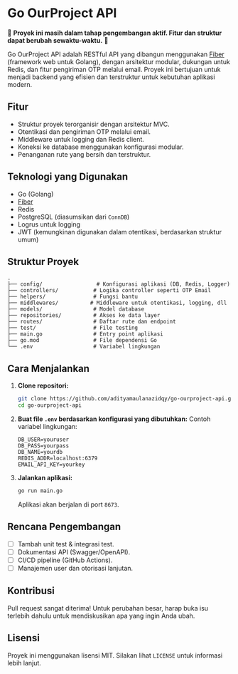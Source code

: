 # Go OurProject API

🚧 **Proyek ini masih dalam tahap pengembangan aktif. Fitur dan struktur dapat berubah sewaktu-waktu.** 🚧

Go OurProject API adalah RESTful API yang dibangun menggunakan [Fiber](https://gofiber.io/) (framework web untuk Golang), dengan arsitektur modular, dukungan untuk Redis, dan fitur pengiriman OTP melalui email. Proyek ini bertujuan untuk menjadi backend yang efisien dan terstruktur untuk kebutuhan aplikasi modern.

## Fitur

- Struktur proyek terorganisir dengan arsitektur MVC.
- Otentikasi dan pengiriman OTP melalui email.
- Middleware untuk logging dan Redis client.
- Koneksi ke database menggunakan konfigurasi modular.
- Penanganan rute yang bersih dan terstruktur.

## Teknologi yang Digunakan

- Go (Golang)
- [Fiber](https://gofiber.io/)
- Redis
- PostgreSQL (diasumsikan dari `ConnDB`)
- Logrus untuk logging
- JWT (kemungkinan digunakan dalam otentikasi, berdasarkan struktur umum)

## Struktur Proyek

```
.
├── config/                 # Konfigurasi aplikasi (DB, Redis, Logger)
├── controllers/           # Logika controller seperti OTP Email
├── helpers/               # Fungsi bantu
├── middlewares/          # Middleware untuk otentikasi, logging, dll
├── models/                # Model database
├── repositories/          # Akses ke data layer
├── routes/                # Daftar rute dan endpoint
├── test/                  # File testing
├── main.go                # Entry point aplikasi
├── go.mod                 # File dependensi Go
└── .env                   # Variabel lingkungan
```

## Cara Menjalankan

1. **Clone repositori:**
   ```bash
   git clone https://github.com/adityamaulanazidqy/go-ourproject-api.git
   cd go-ourproject-api
   ```

2. **Buat file `.env` berdasarkan konfigurasi yang dibutuhkan:**
   Contoh variabel lingkungan:
   ```env
   DB_USER=youruser
   DB_PASS=yourpass
   DB_NAME=yourdb
   REDIS_ADDR=localhost:6379
   EMAIL_API_KEY=yourkey
   ```

3. **Jalankan aplikasi:**
   ```bash
   go run main.go
   ```

   Aplikasi akan berjalan di port `8673`.

## Rencana Pengembangan

- [ ] Tambah unit test & integrasi test.
- [ ] Dokumentasi API (Swagger/OpenAPI).
- [ ] CI/CD pipeline (GitHub Actions).
- [ ] Manajemen user dan otorisasi lanjutan.

## Kontribusi

Pull request sangat diterima! Untuk perubahan besar, harap buka isu terlebih dahulu untuk mendiskusikan apa yang ingin Anda ubah.

## Lisensi

Proyek ini menggunakan lisensi MIT. Silakan lihat `LICENSE` untuk informasi lebih lanjut.
